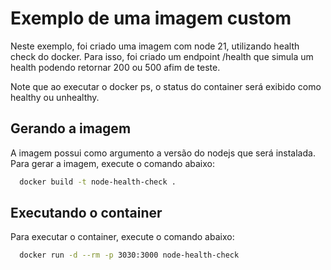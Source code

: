 # Exemplo de uma imagem custom

Neste exemplo, foi criado uma imagem com node 21, utilizando health check do docker.
Para isso, foi criado um endpoint /health que simula um health podendo retornar 200 ou 500 afim de teste.

Note que ao executar o docker ps, o status do container será exibido como healthy ou unhealthy.

## Gerando a imagem
A imagem possui como argumento a versão do nodejs que será instalada. Para gerar a imagem, execute o comando abaixo:

```bash
  docker build -t node-health-check .
```

## Executando o container
Para executar o container, execute o comando abaixo:

```bash
  docker run -d --rm -p 3030:3000 node-health-check
```